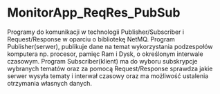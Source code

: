 # MonitorApp_ReqRes_PubSub

Programy do komunikacji w technologii Publisher/Subscriber i Request/Response w oparciu o bibliotekę NetMQ. Program Publisher(serwer), publikuje dane na temat wykorzystania podzespołów komputera np. procesor, pamięc Ram i Dysk, o określonym interwale czasowym. Program Subscriber(klient) ma do wyboru subskrypcje wybranych tematów oraz za pomocą Request/Response sprawdza jakie serwer wysyła tematy i interwał czasowy oraz ma możliwość ustalenia otrzymania własnych danych.
 
